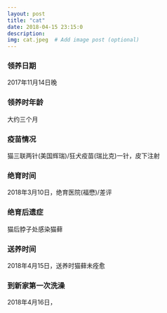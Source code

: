 ```yaml
---
layout: post
title: "cat"
date: 2018-04-15 23:15:0
description: 
img: cat.jpeg  # Add image post (optional)
---
```


###  领养日期  
2017年11月14日晚  

### 领养时年龄  
大约三个月   

### 疫苗情况  
猫三联两针(美国辉瑞)/狂犬疫苗(瑞比克)一针，皮下注射  

### 绝育时间  
2018年3月10日，绝育医院(福懋)/差评  

### 绝育后遗症  
猫后脖子处感染猫藓  

### 送养时间  
2018年4月15日，送养时猫藓未痊愈  

### 到新家第一次洗澡  
2018年4月16日，



